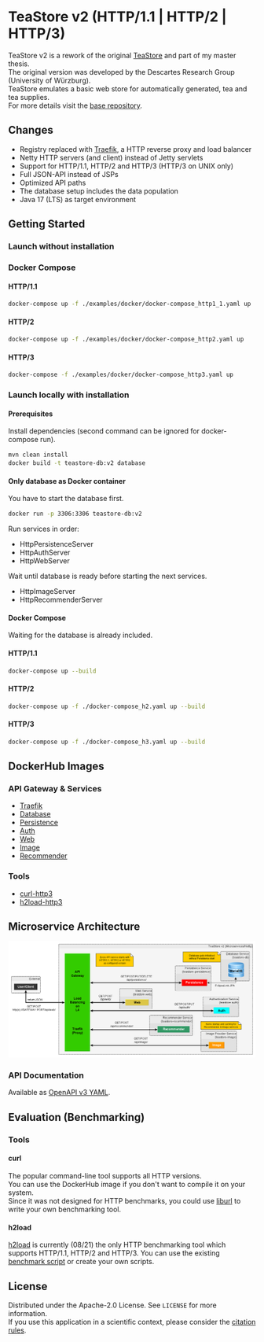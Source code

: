 # TeaStore v2 (HTTP/1.1 | HTTP/2 | HTTP/3)

TeaStore v2 is a rework of the original
[TeaStore](https://se.informatik.uni-wuerzburg.de/software-engineering-group/tools/teastore/)
and part of my master thesis.  
The original version was developed by the Descartes Research Group (University of Würzburg).  
TeaStore emulates a basic web store for automatically generated, tea and tea supplies.   
For more details visit the [base repository](https://github.com/DescartesResearch/TeaStore).

## Changes
- Registry replaced with [Traefik](https://github.com/traefik/traefik),
  a HTTP reverse proxy and load balancer
- Netty HTTP servers (and client) instead of Jetty servlets
- Support for HTTP/1.1, HTTP/2 and HTTP/3 (HTTP/3 on UNIX only)
- Full JSON-API instead of JSPs
- Optimized API paths
- The database setup includes the data population
- Java 17 (LTS) as target environment

## Getting Started
### Launch without installation
### Docker Compose
#### HTTP/1.1
 ```sh
 docker-compose up -f ./examples/docker/docker-compose_http1_1.yaml up
 ```
#### HTTP/2
 ```sh
 docker-compose up -f ./examples/docker/docker-compose_http2.yaml up
 ```
#### HTTP/3
 ```sh
docker-compose -f ./examples/docker/docker-compose_http3.yaml up
 ```

### Launch locally with installation
#### Prerequisites
Install dependencies (second command can be ignored for docker-compose run).
 ```sh
mvn clean install
docker build -t teastore-db:v2 database
 ```

#### Only database as Docker container
You have to start the database first.
 ```sh
docker run -p 3306:3306 teastore-db:v2
 ```
Run services in order:
- HttpPersistenceServer
- HttpAuthServer
- HttpWebServer

Wait until database is ready before starting the next services.

- HttpImageServer
- HttpRecommenderServer

#### Docker Compose
Waiting for the database is already included.
#### HTTP/1.1
 ```sh
 docker-compose up --build
 ```
#### HTTP/2
 ```sh
 docker-compose up -f ./docker-compose_h2.yaml up --build
 ```
#### HTTP/3
 ```sh
 docker-compose up -f ./docker-compose_h3.yaml up --build
 ```

## DockerHub Images
### API Gateway & Services
- [Traefik](https://hub.docker.com/_/traefik)
- [Database](https://hub.docker.com/r/tvsjsdock/teastore-db)
- [Persistence](https://hub.docker.com/r/tvsjsdock/teastore-persistence)
- [Auth](https://hub.docker.com/r/tvsjsdock/teastore-auth)
- [Web](https://hub.docker.com/r/tvsjsdock/teastore-web)
- [Image](https://hub.docker.com/r/tvsjsdock/teastore-image)
- [Recommender](https://hub.docker.com/r/tvsjsdock/teastore-recommender)
### Tools
- [curl-http3](https://hub.docker.com/repository/docker/tvsjsdock/curl-http3)
- [h2load-http3](https://hub.docker.com/r/tvsjsdock/h2load-http3)

## Microservice Architecture
![Microservice Architecture](api/msa-teastore-v2.png)

### API Documentation 
Available as [OpenAPI v3 YAML](api/TeaStore_v2.yaml).

## Evaluation (Benchmarking)
### Tools
#### curl
The popular command-line tool supports all HTTP versions.  
You can use the DockerHub image if you don't want to compile it on your system.  
Since it was not designed for HTTP benchmarks,
you could use [liburl](https://curl.se/libcurl/) to write your own benchmarking tool.

#### h2load
[h2load](https://github.com/nghttp2/nghttp2/tree/quic#running-h2load-against-http3-server)
is currently (08/21) the only HTTP benchmarking tool which supports HTTP/1.1,
HTTP/2 and HTTP/3.
You can use the existing [benchmark script](examples/h2load_benchmark.sh) or
create your own scripts.

## License
Distributed under the Apache-2.0 License. See `LICENSE` for more information.  
If you use this application in a scientific context,
please consider the [citation rules](https://github.com/DescartesResearch/TeaStore#cite-us).
